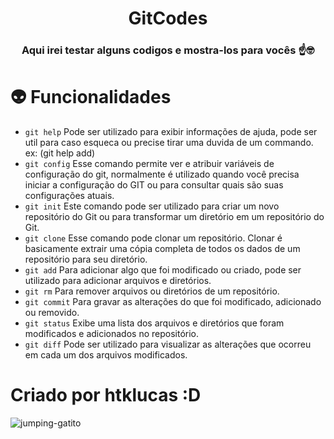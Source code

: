 <h1 align = "center"> GitCodes </h1>
<h3 align = "center"> Aqui irei testar alguns codigos e mostra-los para vocês ☝️🤓 </h3>

# 👽 Funcionalidades

- `git help`  Pode ser utilizado para exibir informações de ajuda, pode ser util para caso esqueca ou precise tirar uma duvida de um commando.
ex: (git help add)
- `git config` Esse comando permite ver e atribuir variáveis de configuração do git, normalmente é utilizado quando você precisa iniciar a configuração do GIT ou para consultar quais são suas configurações atuais.
- `git init` Este comando pode ser utilizado para criar um novo repositório do Git ou para transformar um diretório em um repositório do Git.
- `git clone` Esse comando pode clonar um repositório. Clonar é basicamente extrair uma cópia completa de todos os dados de um repositório para seu diretório.
- `git add` Para adicionar algo que foi modificado ou criado, pode ser utilizado para adicionar arquivos e diretórios.
- `git rm` Para remover arquivos ou diretórios de um repositório.
- `git commit` Para gravar as alterações do que foi modificado, adicionado ou removido.
- `git status` Exibe uma lista dos arquivos e diretórios que foram modificados e adicionados no repositório.
- `git diff` Pode ser utilizado para visualizar as alterações que ocorreu em cada um dos arquivos modificados.


# Criado por htklucas :D 
![jumping-gatito](https://github.com/htklucas/PrimeiroCommit/assets/161860612/991798d5-fddc-48e7-8942-6da1a2a2cccd)
